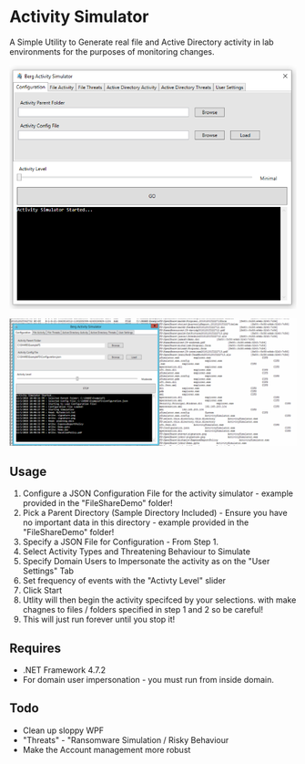 Activity Simulator
==================
A Simple Utility to Generate real file and Active Directory activity in lab environments for the purposes of monitoring changes.

![](./img/intro.png)

![](./img/simulatordemo.gif)


## Usage
1. Configure a JSON Configuration File for the activity simulator - example provided in the "FileShareDemo" folder!
1. Pick a Parent Directory (Sample Directory Included) - Ensure you have no important data in this directory - example provided in the "FileShareDemo" folder!
2. Specify a JSON File for Configuration - From Step 1.
3. Select Activity Types and Threatening Behaviour to Simulate
4. Specify Domain Users to Impersonate the activity as on the "User Settings" Tab
5. Set frequency of events with the "Activty Level" slider
5. Click Start
6. Utlity will then begin the activity specifced by your selections. with  make chagnes to files / folders specified in step 1 and 2 so be careful!
7. This will just run forever until you stop it!

## Requires
+ .NET Framework 4.7.2
+ For domain user impersonation - you must run from inside domain.

## Todo 
+ Clean up sloppy WPF
+ "Threats" - "Ransomware Simulation / Risky Behaviour
+ Make the Account management more robust


